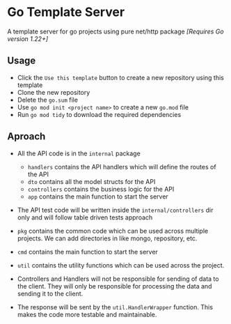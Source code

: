 # Go Template Server
A template server for go projects using pure net/http package *[Requires Go version 1.22+]*

## Usage
* Click the `Use this template` button to create a new repository using this template
* Clone the new repository
* Delete the `go.sum` file
* Use `go mod init <project name>` to create a new `go.mod` file
* Run `go mod tidy` to download the required dependencies

## Aproach 
* All the API code is in the `internal` package
    * `handlers` contains the API handlers which will define the routes of the API
    * `dto` contains all the model structs for the API
    * `controllers` contains the business logic for the API
    * `app` contains the main function to start the server

* The API test code will be written inside the `internal/controllers` dir only and will follow table driven tests approach

* `pkg` contains the common code which can be used across multiple projects. We can add directories in like mongo, repository, etc.

* `cmd` contains the main function to start the server

* `util` contains the utility functions which can be used across the project.

* Controllers and Handlers will not be responsible for sending of data to the client. They will only be responsible for processing the data and sending it to the client. 

* The response will be sent by the `util.HandlerWrapper` function. This makes the code more testable and maintainable.
